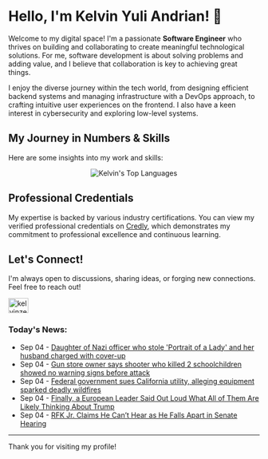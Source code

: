 # Hello, I'm Kelvin Yuli Andrian! 👋

Welcome to my digital space! I'm a passionate **Software Engineer** who thrives on building and collaborating to create meaningful technological solutions. For me, software development is about solving problems and adding value, and I believe that collaboration is key to achieving great things.

I enjoy the diverse journey within the tech world, from designing efficient backend systems and managing infrastructure with a DevOps approach, to crafting intuitive user experiences on the frontend. I also have a keen interest in cybersecurity and exploring low-level systems.

## My Journey in Numbers & Skills

Here are some insights into my work and skills:

<p align="center">
  <img src="https://github-readme-stats.vercel.app/api/top-langs/?username=kelvinzer0&layout=compact&theme=radical" alt="Kelvin's Top Languages" />
</p>

## Professional Credentials

My expertise is backed by various industry certifications. You can view my verified professional credentials on [Credly](https://www.credly.com/users/kelvin-yuli-andrian/badges), which demonstrates my commitment to professional excellence and continuous learning.

## Let's Connect!

I'm always open to discussions, sharing ideas, or forging new connections. Feel free to reach out!

<p align="left">
    <a href="https://linkedin.com/in/kelvinzero" target="blank"><img align="center" src="https://cdn.jsdelivr.net/npm/simple-icons@3.0.1/icons/linkedin.svg" alt="kelvinzero" height="30" width="40" /></a>
</p>

### Today's News:

<!-- feed start -->
- Sep 04 - [Daughter of Nazi officer who stole 'Portrait of a Lady' and her husband charged with cover-up](https://www.yahoo.com/news/articles/daughter-nazi-officer-stole-portrait-201940359.html)
- Sep 04 - [Gun store owner says shooter who killed 2 schoolchildren showed no warning signs before attack](https://www.yahoo.com/news/articles/gun-store-owner-says-shooter-193418987.html)
- Sep 04 - [Federal government sues California utility, alleging equipment sparked deadly wildfires](https://www.yahoo.com/news/articles/federal-government-sues-california-utility-191012857.html)
- Sep 04 - [Finally, a European Leader Said Out Loud What All of Them Are Likely Thinking About Trump](https://www.yahoo.com/news/articles/finally-european-leader-said-loud-185739680.html)
- Sep 04 - [RFK Jr. Claims He Can’t Hear as He Falls Apart in Senate Hearing](https://www.yahoo.com/news/articles/rfk-jr-claims-t-hear-174721007.html)
<!-- feed end -->

---

Thank you for visiting my profile!
